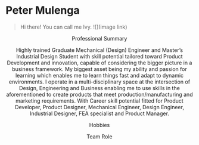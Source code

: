 # Peter Mulenga 
> Hi there! You can call me Ivy.
![](image link)
<p align="center">Professional Summary</p>
<p align="center">
Highly trained Graduate Mechanical (Design) Engineer and Master’s Industrial Design Student with skill potential tailored toward Product Development and innovation, capable of considering the bigger picture in a business framework. My biggest asset being my ability and passion for learning which enables me to learn things fast and adapt to dynamic environments. I operate in a multi-disciplinary space at the intersection of Design, Engineering and Business enabling me to use skills in the aforementioned to create products that meet production/manufacturing and marketing requirements. With Career skill potential fitted for Product Developer, Product Designer, Mechanical Engineer, Design Engineer, Industrial Designer, FEA specialist and Product Manager.
</p>
<p align="center">Hobbies</p>
<p align="center">

</p>
<p align="center">Team Role</p>
<p align="center">

</p>